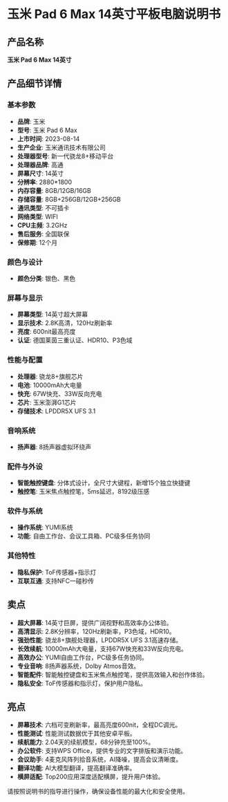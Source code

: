 # 玉米 Pad 6 Max 14英寸平板电脑说明书

## 产品名称
**玉米 Pad 6 Max 14英寸**

## 产品细节详情

### 基本参数
- **品牌**: 玉米
- **型号**: 玉米 Pad 6 Max
- **上市时间**: 2023-08-14
- **生产企业**: 玉米通讯技术有限公司
- **处理器型号**: 新一代骁龙8+移动平台
- **处理器品牌**: 高通
- **屏幕尺寸**: 14英寸
- **分辨率**: 2880*1800
- **内存容量**: 8GB/12GB/16GB
- **存储容量**: 8GB+256GB/12GB+256GB
- **通讯类型**: 不可插卡
- **网络类型**: WIFI
- **CPU主频**: 3.2GHz
- **售后服务**: 全国联保
- **保修期**: 12个月

### 颜色与设计
- **颜色分类**: 银色、黑色

### 屏幕与显示
- **屏幕类型**: 14英寸超大屏幕
- **显示技术**: 2.8K高清，120Hz刷新率
- **亮度**: 600nit最高亮度
- **认证**: 德国莱茵三重认证、HDR10、P3色域

### 性能与配置
- **处理器**: 骁龙8+旗舰芯片
- **电池**: 10000mAh大电量
- **快充**: 67W快充、33W反向充电
- **芯片**: 玉米澎湃G1芯片
- **存储技术**: LPDDR5X UFS 3.1

### 音响系统
- **扬声器**: 8扬声器虚拟环绕声

### 配件与外设
- **智能触控键盘**: 分体式设计，全尺寸大键程，新增15个独立快捷键
- **触控笔**: 玉米焦点触控笔，5ms延迟，8192级压感

### 软件与系统
- **操作系统**: YUMI系统
- **功能**: 自由工作台、会议工具箱、PC级多任务协同

### 其他特性
- **隐私保护**: ToF传感器+指示灯
- **互联互通**: 支持NFC一碰秒传

## 卖点

- **超大屏幕**: 14英寸巨屏，提供广阔视野和高效率办公体验。
- **高清显示**: 2.8K分辨率，120Hz刷新率，P3色域，HDR10。
- **强劲性能**: 骁龙8+旗舰处理器，LPDDR5X UFS 3.1高速存储。
- **长效续航**: 10000mAh大电量，支持67W快充和33W反向充电。
- **高效办公**: YUMI自由工作台，PC级多任务协同。
- **专业音响**: 8扬声器系统，Dolby Atmos音效。
- **智能配件**: 智能触控键盘和玉米焦点触控笔，提供高效输入和创作体验。
- **隐私安全**: ToF传感器和指示灯，保护用户隐私。

## 亮点

- **屏幕技术**: 六档可变刷新率，最高亮度600nit，全程DC调光。
- **性能测试**: 性能测试数据优于其他安卓平板。
- **续航能力**: 2.04天的续航模型，68分钟充至100%。
- **办公软件**: 支持WPS Office，提供专业的文字排版和演示功能。
- **会议助手**: 4麦克风阵列拾音系统，AI降噪，提高会议清晰度。
- **翻译功能**: AI大模型翻译，提高翻译准确率。
- **横屏适配**: Top200应用深度适配横屏，提升用户体验。

请按照说明书的指导进行操作，确保设备性能的最大化和安全使用。